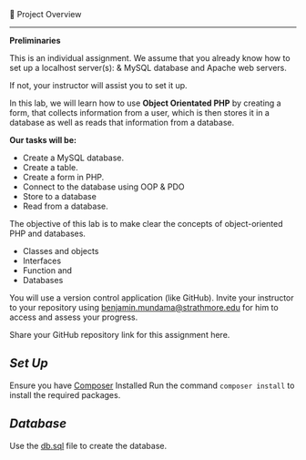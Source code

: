 <aside>
📁 Project Overview

---

**Preliminaries**

This is an individual assignment. We assume that you already know how to set up a localhost server(s): & MySQL database and Apache web servers.

If not, your instructor will assist you to set it up.

In this lab, we will learn how to use **Object Orientated PHP** by creating a form, that collects information from a user, which is then stores it in a database as well as reads that information from a database.

**Our tasks will be:**

- Create a MySQL database.
- Create a table.
- Create a form in PHP.
- Connect to the database using OOP & PDO
- Store to a database
- Read from a database.

The objective of this lab is to make clear the concepts of object-oriented PHP and databases.

- Classes and objects
- Interfaces
- Function and
- Databases

You will use a version control application (like GitHub). Invite your instructor to your repository using benjamin.mundama@strathmore.edu for him to access and assess your progress.

Share your GitHub repository link for this assignment here.

***Set Up***
---
Ensure you have [Composer](https://getcomposer.org/) Installed
Run the command `composer install` to install the required packages.

***Database***
---
Use the [db.sql](db.sql) file to create the database.

</aside>